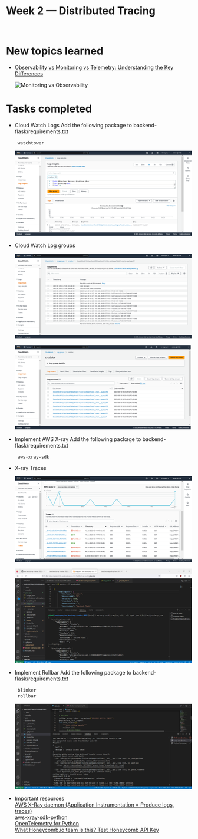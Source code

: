 # Week 2 — Distributed Tracing
<br />

# New topics learned

 - [Observability vs Monitoring vs Telemetry: Understanding the Key Differences](https://cribl.io/blog/observability-vs-monitoring-vs-telemetry/)

   ![Monitoring vs Observability](https://i.ytimg.com/vi/31mHDchkXKQ/maxresdefault.jpg)
   
   
# Tasks completed

 - Cloud Watch Logs
   Add the following package to backend-flask/requirements.txt
   ```
    watchtower
   ```
   ![CloudWatch Logs](Week2/CloudWatch%20Logs.png) 

 - Cloud Watch Log groups

   ![CloudWatch Log groups 1](Week2/CloudWatch%20Log%20groups%201.png)
   
   ![CloudWatch Log groups 2](Week2/CloudWatch%20Log%20groups%202.png)
   
 - Implement AWS X-ray 
   Add the following package to backend-flask/requirements.txt
   ```
    aws-xray-sdk
   ```

 - X-ray Traces

   ![Xray Traces](Week2/Xray%20Traces.png) 
   
   ![Xray AWS CLI](Week2/Xray%20AWS%20CLI.png) 
 
 - Implement Rollbar
   Add the following package to backend-flask/requirements.txt
   ```
    blinker
    rollbar
   ```

   ![Fix ROLLBAR_ACCESS_TOKEN error](Week2/Fix%20ROLLBAR_ACCESS_TOKEN%20error.png) 


 - Important resources<br />
   [AWS X-Ray daemon (Application Instrumentation = Produce logs, traces)](https://docs.aws.amazon.com/xray/latest/devguide/xray-daemon.html)<br />
   [aws-xray-sdk-python](https://github.com/aws/aws-xray-sdk-python)<br />
   [OpenTelemetry for Python](https://docs.honeycomb.io/getting-data-in/opentelemetry/python/)<br />
   [What Honeycomb.io team is this? Test Honeycomb API Key](http://honeycomb-whoami.glitch.me/)<br />